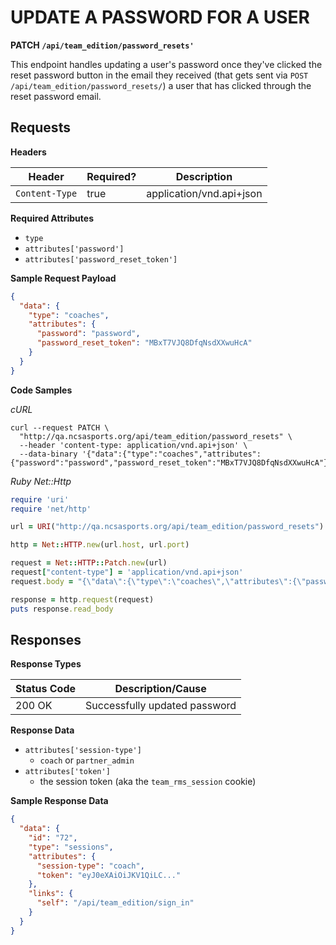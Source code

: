 # UPDATE A PASSWORD FOR A USER

**PATCH `/api/team_edition/password_resets'`**

This endpoint handles updating a user's password once they've clicked the reset password button in the email they received (that gets sent via `POST /api/team_edition/password_resets/`) a user that has clicked through the reset password email.

## Requests

**Headers**

| Header          | Required? | Description                |
|-----------------|-----------|----------------------------|
| `Content-Type`  | true      | application/vnd.api+json   |

**Required Attributes**

* `type`
* `attributes['password']`
* `attributes['password_reset_token']`

**Sample Request Payload**

```json
{
  "data": {
    "type": "coaches",
    "attributes": {
      "password": "password",
      "password_reset_token": "MBxT7VJQ8DfqNsdXXwuHcA"
    }
  }
}
 ```


**Code Samples**

_cURL_

```shell
curl --request PATCH \
  "http://qa.ncsasports.org/api/team_edition/password_resets" \
  --header 'content-type: application/vnd.api+json' \
  --data-binary '{"data":{"type":"coaches","attributes":{"password":"password","password_reset_token":"MBxT7VJQ8DfqNsdXXwuHcA"}}}'
```


_Ruby Net::Http_

```ruby
require 'uri'
require 'net/http'

url = URI("http://qa.ncsasports.org/api/team_edition/password_resets")

http = Net::HTTP.new(url.host, url.port)

request = Net::HTTP::Patch.new(url)
request["content-type"] = 'application/vnd.api+json'
request.body = "{\"data\":{\"type\":\"coaches\",\"attributes\":{\"password\":\"password\",\"password_reset_token\":\"MBxT7VJQ8DfqNsdXXwuHcA\"}}}"

response = http.request(request)
puts response.read_body
```

## Responses

**Response Types**

| Status Code               | Description/Cause               |
|---------------------------|---------------------------------|
| 200 OK                    | Successfully updated password   |


**Response Data**

* `attributes['session-type']`
  * `coach` or `partner_admin`
* `attributes['token']`
  * the session token (aka the `team_rms_session` cookie)


**Sample Response Data**

```json
{
  "data": {
    "id": "72",
    "type": "sessions",
    "attributes": {
      "session-type": "coach",
      "token": "eyJ0eXAiOiJKV1QiLC..."
    },
    "links": {
      "self": "/api/team_edition/sign_in"
    }
  }
}
```
